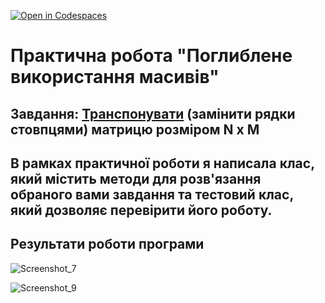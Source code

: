 [![Open in Codespaces](https://classroom.github.com/assets/launch-codespace-7f7980b617ed060a017424585567c406b6ee15c891e84e1186181d67ecf80aa0.svg)](https://classroom.github.com/open-in-codespaces?assignment_repo_id=11023734)
# Практична робота "Поглиблене використання масивів"


## Завдання: [Транспонувати](https://uk.wikipedia.org/wiki/%D0%A2%D1%80%D0%B0%D0%BD%D1%81%D0%BF%D0%BE%D0%BD%D0%BE%D0%B2%D0%B0%D0%BD%D0%B0_%D0%BC%D0%B0%D1%82%D1%80%D0%B8%D1%86%D1%8F) (замінити рядки стовпцями) матрицю розміром N x M 

## В рамках практичної роботи я написала клас, який містить методи для розв'язання обраного вами завдання та тестовий клас, який дозволяє перевірити його роботу. 

## Результати роботи програми

![Screenshot_7](https://user-images.githubusercontent.com/113301385/236189925-cb1f96a3-8c25-4c3c-bdea-800874c135b9.png)

![Screenshot_9](https://user-images.githubusercontent.com/113301385/236189938-58b7c24b-d4f5-498f-8301-db981c38dc2f.png)



